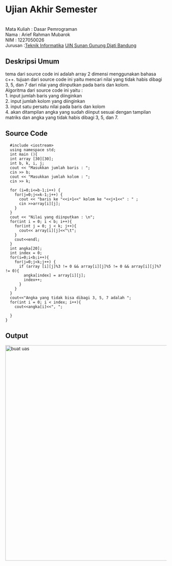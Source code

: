 # Ujian Akhir Semester 
<br>Mata Kuliah 	: Dasar Pemrograman
<br> Nama		: Arief Rahman Mubarok
<br>NIM		:	1227050026
<br>Jurusan		:[Teknik Informatika](http://if.uinsgd.ac.id/) [UIN Sunan Gunung Djati Bandung](https://uinsgd.ac.id/) 

## Deskripsi Umum

tema dari source code ini adalah array 2 dimensi menggunakan bahasa c++.
tujuan dari source code ini yaitu mencari nilai yang tidak habis dibagi 3, 5, dan 7 dari nilai yang diinputkan pada baris dan kolom.
<br> Algoritma dari source code ini yaitu : 
<br> 1. input jumlah baris yang diinginkan
<br> 2. input jumlah kolom yang diinginkan
<br> 3. input satu persatu nilai pada baris dan kolom
<br> 4. akan ditampilan angka yang sudah diinput sesuai dengan tampilan matriks dan angka yang tidak habis dibagi 3, 5, dan 7.

## Source Code
      #include <iostream>
      using namespace std;
      int main (){
      int array [30][30];
      int b, k, i, j;
      cout << "Masukkan jumlah baris : ";
      cin >> b;
      cout << "Masukkan jumlah kolom : ";
      cin >> k;

      for (i=0;i<=b-1;i++) {
        for(j=0;j<=k-1;j++) {
          cout << "baris ke "<<i+1<<" kolom ke "<<j+1<<" : " ;
          cin >>array[i][j];
        }
      }
      cout << "Nilai yang diinputkan : \n";
      for(int i = 0; i < b; i++){
        for(int j = 0; j < k; j++){
          cout<< array[i][j]<<"\t";
        }
        cout<<endl;
      }
      int angka[20];
      int index = 0;
      for(i=0;i<b;i++){
        for(j=0;j<k;j++) {
          if (array [i][j]%3 != 0 && array[i][j]%5 != 0 && array[i][j]%7 != 0){
            angka[index] = array[i][j];
            index++;
          }
        }
      }
      cout<<"Angka yang tidak bisa dibagi 3, 5, 7 adalah ";
      for(int i = 0; i < index; i++){
        cout<<angka[i]<<", ";

      }
    }

## Output

<img width="673" alt="buat uas" src="https://user-images.githubusercontent.com/118902896/209269714-d02b52ff-2ed5-4448-86e6-3129475fe61e.png">

